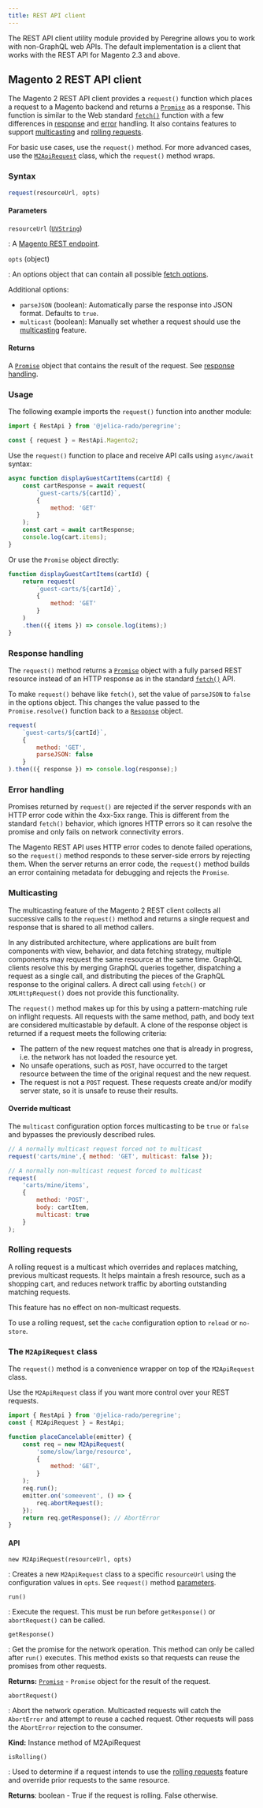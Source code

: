 ```yaml
---
title: REST API client
---
```


The REST API client utility module provided by Peregrine allows you to work with non-GraphQL web APIs.
The default implementation is a client that works with the REST API for Magento 2.3 and above.

## Magento 2 REST API client

The Magento 2 REST API client provides a `request()` function which places a request to a Magento backend and returns a [`Promise`][] as a response.
This function is similar to the Web standard [`fetch()`][] function with a few differences in [response][] and [error][] handling.
It also contains features to support [multicasting][] and [rolling requests][].

For basic use cases, use the `request()` method.
For more advanced cases, use the [`M2ApiRequest`][] class, which the `request()` method wraps.

### Syntax

```js
request(resourceUrl, opts)
```

#### Parameters

`resourceUrl` ([`UVString`][])

: A [Magento REST endpoint][].

`opts` (object)

: An options object that can contain all possible [fetch options][].

  Additional options:

  * `parseJSON` (boolean): Automatically parse the response into JSON format.
    Defaults to `true`.
  * `multicast` (boolean): Manually set whether a request should use the [multicasting][] feature.

#### Returns

A [`Promise`][] object that contains the result of the request. See [response handling][response].

### Usage

The following example imports the `request()` function into another module:

```js
import { RestApi } from '@jelica-rado/peregrine';

const { request } = RestApi.Magento2;
```

Use the `request()` function to place and receive API calls using `async/await` syntax:

```js
async function displayGuestCartItems(cartId) {
    const cartResponse = await request(
        `guest-carts/${cartId}`,
        {
            method: 'GET'
        }
    );
    const cart = await cartResponse;
    console.log(cart.items);
}
```

Or use the `Promise` object directly:

```js
function displayGuestCartItems(cartId) {
    return request(
        `guest-carts/${cartId}`,
        {
            method: 'GET'
        }
    )
    .then(({ items }) => console.log(items);)
}
```

### Response handling

The `request()` method returns a [`Promise`][] object with a fully parsed REST resource instead of an HTTP response as in the standard [`fetch()`][] API.

To make `request()` behave like `fetch()`, set the value of `parseJSON` to `false` in the options object.
This changes the value passed to the `Promise.resolve()` function back to a [`Response`][] object.

```js
request(
    `guest-carts/${cartId}`,
    {
        method: 'GET',
        parseJSON: false
    }
).then(({ response }) => console.log(response);)
```

### Error handling

Promises returned by `request()` are rejected if the server responds with an HTTP error code within the 4xx-5xx range.
This is different from the standard `fetch()` behavior, which ignores HTTP errors so it can resolve the promise and only fails on network connectivity errors.

The Magento REST API uses HTTP error codes to denote failed operations, so
the `request()` method responds to these server-side errors by rejecting them.
When the server returns an error code, the `request()` method builds an error containing metadata for debugging and rejects the `Promise`.


### Multicasting

The multicasting feature of the Magento 2 REST client collects all successive calls to the `request()` method and returns a single request and response that is shared to all method callers.

In any distributed architecture, where applications are built from components with view, behavior, and data fetching strategy, multiple components may request the same resource at the same time.
GraphQL clients resolve this by merging GraphQL queries together, dispatching a request as a single call, and distributing the pieces of the GraphQL response to the original callers.
A direct call using `fetch()` or `XMLHttpRequest()` does not provide this functionality.

The `request()` method makes up for this by using a pattern-matching rule on inflight requests.
All requests with the same method, path, and body text are considered multicastable by default.
A clone of the response object is returned if a request meets the following criteria:

* The pattern of the new request matches one that is already in progress, i.e. the network has not loaded the resource yet.
* No unsafe operations, such as `POST`, have occurred to the target resource between the time of the original request and the new request.
* The request is not a `POST` request.
  These requests create and/or modify server state, so it is unsafe to reuse their results.

#### Override multicast

The `multicast` configuration option forces multicasting to be `true` or `false` and bypasses the previously described rules.

```js
// A normally multicast request forced not to multicast
request('carts/mine',{ method: 'GET', multicast: false });

// A normally non-multicast request forced to multicast
request(
    'carts/mine/items',
    {
        method: 'POST',
        body: cartItem,
        multicast: true
    }
);
```

### Rolling requests

A rolling request is a multicast which overrides and replaces matching, previous multicast requests.
It helps maintain a fresh resource, such as a shopping cart, and reduces network traffic by aborting outstanding matching requests.

This feature has no effect on non-multicast requests.

To use a rolling request, set the `cache` configuration option to `reload` or `no-store`.

### The `M2ApiRequest` class

The `request()` method is a convenience wrapper on top of the
`M2ApiRequest` class.

Use the `M2ApiRequest` class if you want more control over your REST requests.

```js
import { RestApi } from '@jelica-rado/peregrine';
const { M2ApiRequest } = RestApi;

function placeCancelable(emitter) {
    const req = new M2ApiRequest(
        'some/slow/large/resource',
        {
            method: 'GET',
        }
    );
    req.run();
    emitter.on('someevent', () => {
        req.abortRequest();
    });
    return req.getResponse(); // AbortError
}
```

#### API

`new M2ApiRequest(resourceUrl, opts)`

: Creates a new `M2ApiRequest` class to a specific `resourceUrl` using the configuration values in `opts`.
  See `request()` method [parameters][].

`run()`

: Execute the request.
  This must be run before `getResponse()` or `abortRequest()` can be called.

`getResponse()`

: Get the promise for the network operation.
  This method can only be called after `run()` executes.
  This method exists so that requests can reuse the promises from other requests.

  **Returns:** [`Promise`][] - `Promise` object for the result of the request.

`abortRequest()`

: Abort the network operation.
  Multicasted requests will catch the `AbortError` and attempt to reuse a cached request.
  Other requests will pass the `AbortError` rejection to the consumer.

  **Kind:** Instance method of M2ApiRequest

`isRolling()`

: Used to determine if a request intends to use the [rolling requests][] feature and override prior requests to the same resource.

  **Returns**: boolean - True if the request is rolling. False otherwise.

[`Promise`]: https://developer.mozilla.org/en-US/docs/Web/JavaScript/Reference/Global_Objects/Promise
[`fetch()`]: https://developer.mozilla.org/en-US/docs/Web/API/WindowOrWorkerGlobalScope/fetch
[response]: #response-handling
[error]: #error-handling
[multicasting]: #multicasting
[rolling requests]: #rolling-requests
[`Response`]: https://developer.mozilla.org/en-US/docs/Web/API/Response
[Magento REST endpoint]: https://devdocs.magento.com/guides/v2.3/rest/list.html
[fetch options]: https://developer.mozilla.org/en-US/docs/Web/API/WindowOrWorkerGlobalScope/fetch#Parameters
[`UVString`]: https://developer.mozilla.org/en-US/docs/Web/API/USVString
[`M2ApiRequest`]: #the-m2apirequest-class
[parameters]: #parameters
